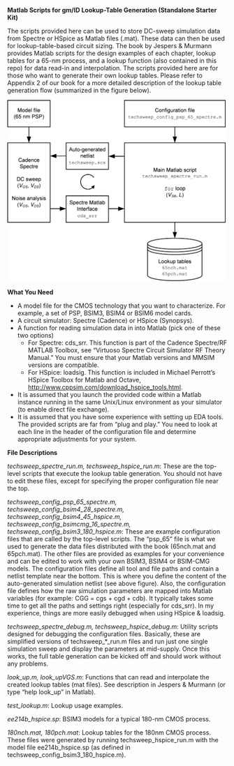 **Matlab Scripts for gm/ID Lookup-Table Generation (Standalone Starter Kit)**

The scripts provided here can be used to store DC-sweep simulation data from Spectre or HSpice as Matlab files (.mat). These data can then be used for lookup-table-based circuit sizing. The book by Jespers & Murmann provides Matlab scripts for the design examples of each chapter, lookup tables for a 65-nm process, and a lookup function (also contained in this repo) for data read-in and interpolation. The scripts provided here are for those who want to generate their own lookup tables. Please refer to Appendix 2 of our book for a more detailed description of the lookup table generation flow (summarized in the figure below).


<img src="flow.png" width="500" />

**What You Need**

* A model file for the CMOS technology that you want to characterize. For example, a set of PSP, BSIM3, BSIM4 or BSIM6 model cards.
* A circuit simulator: Spectre (Cadence) or HSpice (Synopsys).
* A function for reading simulation data in into Matlab (pick one of these two options)
    * For Spectre: cds_srr. This function is part of the Cadence Spectre/RF MATLAB Toolbox, see “Virtuoso Spectre Circuit Simulator RF Theory Manual.” You must ensure that your Matlab versions and MMSIM versions are compatible.
    * For HSpice: loadsig. This function is included in Michael Perrott’s HSpice Toolbox for Matlab and Octave, http://www.cppsim.com/download_hspice_tools.html.
* It is assumed that you launch the provided code within a Matlab instance running in the same Unix/Linux environment as your simulator (to enable direct file exchange).
* It is assumed that you have some experience with setting up EDA tools. The provided scripts are far from “plug and play.” You need to look at each line in the header of the configuration file and determine appropriate adjustments for your system.

**File Descriptions**

*techsweep_spectre_run.m, techsweep_hspice_run.m*: These are the top-level scripts that execute the lookup table generation. You should not have to edit these files, except for specifying the proper configuration file near the top.

*techsweep_config_psp_65_spectre.m, techsweep_config_bsim4_28_spectre.m, techsweep_config_bsim4_45_hspice.m, techsweep_config_bsimcmg_16_spectre.m, techsweep_config_bsim3_180_hspice.m*: These are example configuration files that are called by the top-level scripts. The “psp_65” file is what we used to generate the data files distributed with the book (65nch.mat and 65pch.mat). The other files are provided as examples for your convenience and can be edited to work with your own BSIM3, BSIM4 or BSIM-CMG models. The configuration files define all tool and file paths and contain a netlist template near the bottom. This is where you define the content of the auto-generated simulation netlist (see above figure). Also, the configuration file defines how the raw simulation parameters are mapped into Matlab variables (for example: CGG = cgs + cgd + cdb). It typically takes some time to get all the paths and settings right (especially for cds_srr). In my experience, things are more easily debugged when using HSpice & loadsig.

*techsweep_spectre_debug.m, techsweep_hspice_debug.m*: Utility scripts designed for debugging the configuration files. Basically, these are simplified versions of techsweep_*_run.m files and run just one single simulation sweep and display the parameters at mid-supply. Once this works, the full table generation can be kicked off and should work without any problems. 

*look_up.m, look_upVGS.m*: Functions that can read and interpolate the created lookup tables (mat files). See description in Jespers & Murmann (or type “help look_up” in Matlab).

*test_lookup.m*: Lookup usage examples.

*ee214b_hspice.sp*: BSIM3 models for a typical 180-nm CMOS process.

*180nch.mat, 180pch.mat*: Lookup tables for the 180nm CMOS process. These files were generated by running techsweep_hspice_run.m with the model file ee214b_hspice.sp (as defined in techsweep_config_bsim3_180_hspice.m).
